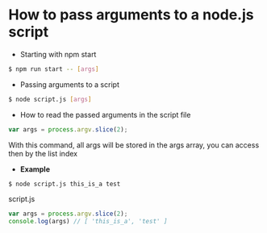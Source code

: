 # How to pass arguments to a node.js script

- Starting with npm start
```sh
$ npm run start -- [args]
```

- Passing arguments to a script
```sh
$ node script.js [args]
```

- How to read the passed arguments in the script file
```js
var args = process.argv.slice(2);
```
With this command, all args will be stored in the args array, you can access then by the list index

- **Example**
```sh
$ node script.js this_is_a test
```

script.js
```js
var args = process.argv.slice(2);
console.log(args) // [ 'this_is_a', 'test' ]
```
